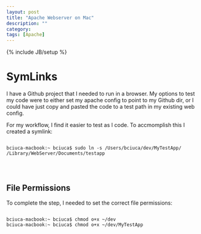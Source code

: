 ```yaml
---
layout: post
title: "Apache Webserver on Mac"
description: ""
category: 
tags: [Apache]
---
```

{% include JB/setup %}

# SymLinks

I have a Github project that I needed to run in a browser. My options to test my code were to either set my apache config to point to my Github dir, or I could have just copy and pasted the code to a test path in my existing web config.

For my workflow, I find it easier to test as I code. To accmomplish this I created a symlink:

<pre>
<code>
bciuca-macbook:~ bciuca$ sudo ln -s /Users/bciuca/dev/MyTestApp/ /Library/WebServer/Documents/testapp
</pre>
</code>

## File Permissions

To complete the step, I needed to set the correct file permissions:

<pre>
<code>
bciuca-macbook:~ bciuca$ chmod o+x ~/dev
bciuca-macbook:~ bciuca$ chmod o+x ~/dev/MyTestApp
</pre>
</code>
